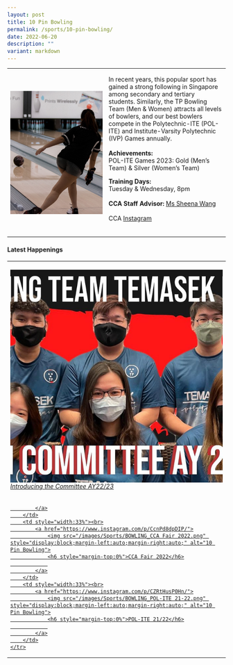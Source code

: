 ```yaml
---
layout: post
title: 10 Pin Bowling
permalink: /sports/10-pin-bowling/
date: 2022-06-20
description: ""
variant: markdown
---
```

<table>
    <tbody><tr>
        <td style="width:45%"><img src="/images/Sports/BOWLING.png" style="display:block;margin-left:auto;margin-right:auto;" alt="10 Pin Bowling"></td>
        <td>
            <p>
                In recent years, this popular sport has gained a strong following in Singapore among secondary and tertiary students. Similarly, the TP Bowling Team (Men &amp; Women) attracts all levels of bowlers, and our best bowlers compete in the Polytechnic-ITE (POL-ITE) and Institute-Varsity Polytechnic (IVP) Games annually.<br>
                <br>
                <b>Achievements:</b><br>
                POL-ITE Games 2023: Gold (Men’s Team) &amp; Silver (Women’s Team) <br>
             </p><p></p>
            <p>
                <b>Training Days:</b><br>
                Tuesday &amp; Wednesday, 8pm<br>
                <br>
                <b>CCA Staff Advisor:</b> <a href="mailto:Sheena_Wang@tp.edu.sg">Ms Sheena Wang</a><br>
                <br>
                CCA <a href="https://www.instagram.com/tp.bowling/">Instagram</a><br>
                <br>
            </p>
        </td>
    </tr>
</tbody></table>

#### Latest Happenings

<table>
    <tbody><tr>
        <td style="width:33%"><br>
            <a href="https://www.instagram.com/p/CcsQ0ceJcjT/">
                <img src="/images/Sports/BOWLING_Introducing the Committee AY22-23.png" style="display:block;margin-left:auto;margin-right:auto;" alt="10 Pin Bowling">
                <h6 style="margin-top:0%">Introducing the Committee AY22/23</h6>
                
            </a>
        </td>
        <td style="width:33%"><br>
            <a href="https://www.instagram.com/p/CcnPd8dpDIP/">
                <img src="/images/Sports/BOWLING_CCA Fair 2022.png" style="display:block;margin-left:auto;margin-right:auto;" alt="10 Pin Bowling">
                <h6 style="margin-top:0%">CCA Fair 2022</h6>
                
            </a>
        </td>
        <td style="width:33%"><br>
            <a href="https://www.instagram.com/p/CZRtHusP0Hn/">
                <img src="/images/Sports/BOWLING_POL-ITE 21-22.png" style="display:block;margin-left:auto;margin-right:auto;" alt="10 Pin Bowling">
                <h6 style="margin-top:0%">POL-ITE 21/22</h6>
                
            </a>
        </td>
    </tr>
</tbody></table>